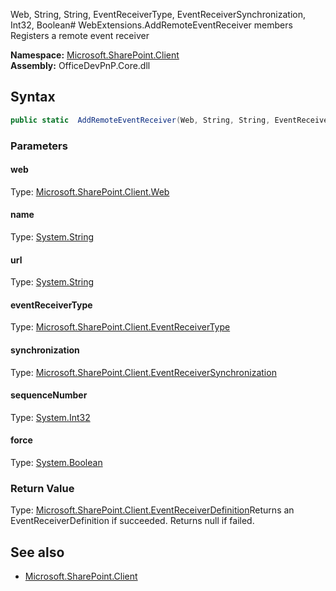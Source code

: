 Web, String, String, EventReceiverType, EventReceiverSynchronization, Int32, Boolean# WebExtensions.AddRemoteEventReceiver members
Registers a remote event receiver  

**Namespace:** [Microsoft.SharePoint.Client](Microsoft.SharePoint.Client.md)  
**Assembly:** OfficeDevPnP.Core.dll  
## Syntax
```C#
public static  AddRemoteEventReceiver(Web, String, String, EventReceiverType, EventReceiverSynchronization, Int32, Boolean)
```
### Parameters
#### web
Type: [Microsoft.SharePoint.Client.Web](Microsoft.SharePoint.Client.Web.md) 
#### 
#### name
Type: [System.String](System.String.md) 
#### 
#### url
Type: [System.String](System.String.md) 
#### 
#### eventReceiverType
Type: [Microsoft.SharePoint.Client.EventReceiverType](Microsoft.SharePoint.Client.EventReceiverType.md) 
#### 
#### synchronization
Type: [Microsoft.SharePoint.Client.EventReceiverSynchronization](Microsoft.SharePoint.Client.EventReceiverSynchronization.md) 
#### 
#### sequenceNumber
Type: [System.Int32](System.Int32.md) 
#### 
#### force
Type: [System.Boolean](System.Boolean.md) 
#### 
### Return Value
Type: [Microsoft.SharePoint.Client.EventReceiverDefinition](Microsoft.SharePoint.Client.EventReceiverDefinition.md)Returns an EventReceiverDefinition if succeeded. Returns null if failed.
## See also
- [Microsoft.SharePoint.Client](Microsoft.SharePoint.Client.md)
